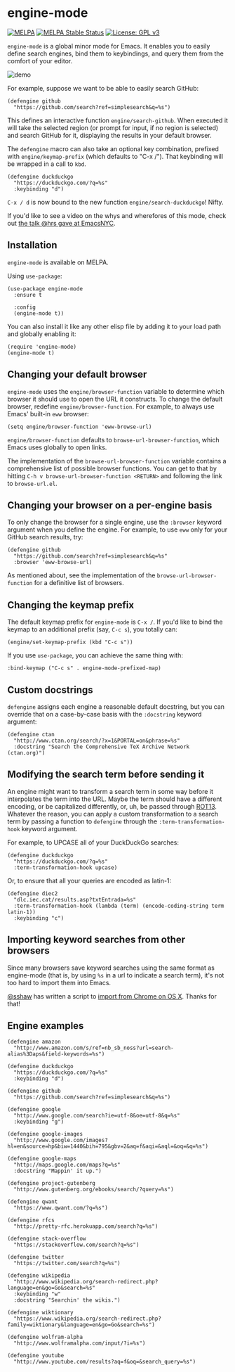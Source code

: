 # engine-mode

[![MELPA](https://melpa.org/packages/engine-mode-badge.svg)](https://melpa.org/#/engine-mode)
[![MELPA Stable Status](https://stable.melpa.org/packages/engine-mode-badge.svg)](https://stable.melpa.org/#/engine-mode)
[![License: GPL v3](https://img.shields.io/badge/License-GPL%20v3-blue.svg)](https://www.gnu.org/licenses/gpl-3.0)

`engine-mode` is a global minor mode for Emacs. It enables you to easily define
search engines, bind them to keybindings, and query them from the comfort of
your editor.

![demo](doc/demo.gif)

For example, suppose we want to be able to easily search GitHub:

```emacs
(defengine github
  "https://github.com/search?ref=simplesearch&q=%s")
```

This defines an interactive function `engine/search-github`. When executed it
will take the selected region (or prompt for input, if no region is selected)
and search GitHub for it, displaying the results in your default browser.

The `defengine` macro can also take an optional key combination, prefixed with
`engine/keymap-prefix` (which defaults to "C-x /"). That keybinding will be
wrapped in a call to `kbd`.

```emacs
(defengine duckduckgo
  "https://duckduckgo.com/?q=%s"
  :keybinding "d")
```

`C-x / d` is now bound to the new function `engine/search-duckduckgo`! Nifty.

If you'd like to see a video on the whys and wherefores of this mode, check out
[the talk @hrs gave at EmacsNYC].

## Installation

`engine-mode` is available on MELPA.

Using `use-package`:

``` emacs
(use-package engine-mode
  :ensure t

  :config
  (engine-mode t))
```

You can also install it like any other elisp file by adding it to your load path
and globally enabling it:

```emacs
(require 'engine-mode)
(engine-mode t)
```

## Changing your default browser

`engine-mode` uses the `engine/browser-function` variable to determine which
browser it should use to open the URL it constructs. To change the default
browser, redefine `engine/browser-function`. For example, to always use Emacs'
built-in `eww` browser:

```emacs
(setq engine/browser-function 'eww-browse-url)
```

`engine/browser-function` defaults to `browse-url-browser-function`, which Emacs
uses globally to open links.

The implementation of the `browse-url-browser-function` variable contains a
comprehensive list of possible browser functions. You can get to that by hitting
`C-h v browse-url-browser-function <RETURN>` and following the link to
`browse-url.el`.

## Changing your browser on a per-engine basis

To only change the browser for a single engine, use the `:browser` keyword
argument when you define the engine. For example, to use `eww` only for your
GitHub search results, try:

```emacs
(defengine github
  "https://github.com/search?ref=simplesearch&q=%s"
  :browser 'eww-browse-url)
```

As mentioned about, see the implementation of the `browse-url-browser-function`
for a definitive list of browsers.

## Changing the keymap prefix

The default keymap prefix for `engine-mode` is `C-x /`. If you'd like to bind
the keymap to an additional prefix (say, `C-c s`), you totally can:

```emacs
(engine/set-keymap-prefix (kbd "C-c s"))
```

If you use `use-package`, you can achieve the same thing with:

``` emacs
:bind-keymap ("C-c s" . engine-mode-prefixed-map)
```

## Custom docstrings

`defengine` assigns each engine a reasonable default docstring, but you can
override that on a case-by-case basis with the `:docstring` keyword argument:

```emacs
(defengine ctan
  "http://www.ctan.org/search/?x=1&PORTAL=on&phrase=%s"
  :docstring "Search the Comprehensive TeX Archive Network (ctan.org)")
```

## Modifying the search term before sending it

An engine might want to transform a search term in some way before it
interpolates the term into the URL. Maybe the term should have a different
encoding, or be capitalized differently, or, uh, be passed through [ROT13].
Whatever the reason, you can apply a custom transformation to a search term by
passing a function to `defengine` through the `:term-transformation-hook`
keyword argument.

For example, to UPCASE all of your DuckDuckGo searches:

```emacs
(defengine duckduckgo
  "https://duckduckgo.com/?q=%s"
  :term-transformation-hook upcase)
```

Or, to ensure that all your queries are encoded as latin-1:

```emacs
(defengine diec2
  "dlc.iec.cat/results.asp?txtEntrada=%s"
  :term-transformation-hook (lambda (term) (encode-coding-string term latin-1))
  :keybinding "c")
```

## Importing keyword searches from other browsers

Since many browsers save keyword searches using the same format as engine-mode
(that is, by using `%s` in a url to indicate a search term), it's not too hard
to import them into Emacs.

[@sshaw] has written a script to [import from Chrome on OS X]. Thanks for that!

## Engine examples

```emacs
(defengine amazon
  "http://www.amazon.com/s/ref=nb_sb_noss?url=search-alias%3Daps&field-keywords=%s")

(defengine duckduckgo
  "https://duckduckgo.com/?q=%s"
  :keybinding "d")

(defengine github
  "https://github.com/search?ref=simplesearch&q=%s")

(defengine google
  "http://www.google.com/search?ie=utf-8&oe=utf-8&q=%s"
  :keybinding "g")

(defengine google-images
  "http://www.google.com/images?hl=en&source=hp&biw=1440&bih=795&gbv=2&aq=f&aqi=&aql=&oq=&q=%s")

(defengine google-maps
  "http://maps.google.com/maps?q=%s"
  :docstring "Mappin' it up.")

(defengine project-gutenberg
  "http://www.gutenberg.org/ebooks/search/?query=%s")

(defengine qwant
  "https://www.qwant.com/?q=%s")

(defengine rfcs
  "http://pretty-rfc.herokuapp.com/search?q=%s")

(defengine stack-overflow
  "https://stackoverflow.com/search?q=%s")

(defengine twitter
  "https://twitter.com/search?q=%s")

(defengine wikipedia
  "http://www.wikipedia.org/search-redirect.php?language=en&go=Go&search=%s"
  :keybinding "w"
  :docstring "Searchin' the wikis.")

(defengine wiktionary
  "https://www.wikipedia.org/search-redirect.php?family=wiktionary&language=en&go=Go&search=%s")

(defengine wolfram-alpha
  "http://www.wolframalpha.com/input/?i=%s")

(defengine youtube
  "http://www.youtube.com/results?aq=f&oq=&search_query=%s")
```

[the talk @hrs gave at EmacsNYC]: https://www.youtube.com/watch?v=MBhJBMYfWUo
[ROT13]: https://en.wikipedia.org/wiki/ROT13
[@sshaw]: https://github.com/sshaw
[import from Chrome on OS X]: https://gist.github.com/sshaw/9b635eabde582ebec442
